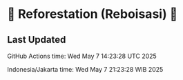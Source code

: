 
# 🌳 Reforestation (Reboisasi) 🌲

## Last Updated

GitHub Actions time: Wed May  7 14:23:28 UTC 2025

Indonesia/Jakarta time: Wed May  7 21:23:28 WIB 2025
